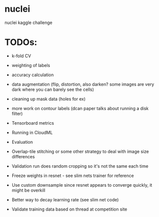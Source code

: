 # nuclei
nuclei kaggle challenge

# TODOs:

- k-fold CV

- weighting of labels

- accuracy calculation

- data augmentation (flip, distortion, also darken? some images are very dark where you can barely see the cells)

- cleaning up mask data (holes for ex)

- more work on contour labels (dcan paper talks about running a disk filter)

- Tensorboard metrics

- Running in CloudML

- Evaluation

- Overlap-tile stitching or some other strategy to deal with image size differences

- Validation run does random cropping so it's not the same each time

- Freeze weights in resnet - see slim nets trainer for reference

- Use custom downsample since resnet appears to converge quickly, it might be overkill

- Better way to decay learning rate (see slim net code)

- Validate training data based on thread at competition site
